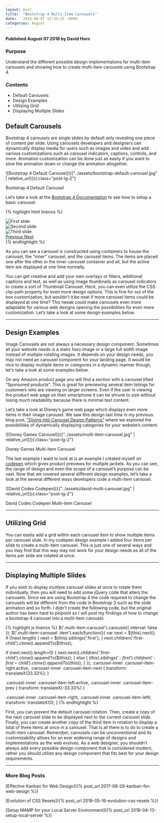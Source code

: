```yaml
---
layout: post
title:  "Bootstrap 4 Multi-Item Carousels"
date:   2018-08-07 12:35:25 -0600
categories: August
---
```



#### Published August 07 2018 by David Horn

### Purpose
Understand the different possible design implementations for multi-item carousels and showing how to create multi-item carousels using Bootstrap 4.


### Contents
* Default Carousels
* Design Examples
* Utilizing Grid
* Displaying Multiple Slides

## Default Carousels
Bootstrap 4 carousels are single slides by default only revealing one piece of content per slide. Using carousels developers and designers can dynamically display media for users such as images and video and add various customizations such as carousel indicators, captions, controls, and more. Animation customization can be done just as easily if you want to slow the animation down or change the animation altogether. 

![Bootstrap 4 Default Carousel]({{"../assets/bootstrap-default-carousel.jpg" | relative_url}}){:class="post-lg-2"}
<div class="text-center blog-caption">
Bootstrap 4 Default Carousel
</div>

Let’s take a look at the [Bootstrap 4 Documentation](https://getbootstrap.com/docs/4.0/components/carousel/) to see how to setup a basic carousel:

{% highlight html linenos %}
 <div id="carouselExampleControls" class="carousel slide" data-ride="carousel">
  <div class="carousel-inner">
    <div class="carousel-item active">
      <img class="d-block w-100" src="..." alt="First slide">
    </div>
    <div class="carousel-item">
      <img class="d-block w-100" src="..." alt="Second slide">
    </div>
    <div class="carousel-item">
      <img class="d-block w-100" src="..." alt="Third slide">
    </div>
  </div>
  <a class="carousel-control-prev" href="#carouselExampleControls" role="button" data-slide="prev">
    <span class="carousel-control-prev-icon" aria-hidden="true"></span>
    <span class="sr-only">Previous</span>
  </a>
  <a class="carousel-control-next" href="#carouselExampleControls" role="button" data-slide="next">
    <span class="carousel-control-next-icon" aria-hidden="true"></span>
    <span class="sr-only">Next</span>
  </a>
 </div>
{% endhighlight %}

As you can see a carousel is constructed using containers to house the carousel, the “inner” carousel, and the carousel items. The items are placed one after the other in the inner carousel container and all, but the active item are displayed at one time normally. 

You can get creative and add your own overlays or filters, additional captions and text, as well as using image thumbnails as carousel indicators to create a sort of Thumbnail Carousel. Heck, you can even utilize the CSS clip-path property for even more design options. This is fine for out of the box customization, but wouldn’t it be neat if more carousel items could be displayed at one time? This tweak could make carousels even more adaptable for various web designs opening the possibilities for even more customization. Let’s take a look at some design examples below. 

****

## Design Examples
Image Carousels are not always a necessary design component. Sometimes all your website needs is a static hero image or a large full width image instead of multiple rotating images. It depends on your design needs, you may not need an carousel component for your landing page. It would be nice to display multiple items or categories in a dynamic manner though, let's take a look at some examples below.

On any Amazon product page you will find a section with a carousel titled “Sponsored products". This is great for previewing several item listings for customers who are viewing on larger screens. Even if the user is viewing the product web page on their smartphone it can be shrunk to size without losing much readability because there is minimal text content. 

Let’s take a look at Disney’s game web page which displays even more items in their image carousel. We saw this design last time in my previous blog post, [“Diving Into Carousel Design Patterns”](http://davidcodes.net/february/2018/02/20/carousel-design-patterns.html) where we explored the possibilities of dynamically displaying categories for your website’s content.

![Disney Games Carousel]({{"../assets/multi-item-carousel.jpg" | relative_url}}){:class="post-lg-2"}
<div class="text-center blog-caption">
Disney Games Multi-item Carousel
</div>

The last example I want to look at is an example I created myself on [codepen](https://s.codepen.io/davidh6164/debug/rrwPGR/vWMRwaaRnbEr) which gives product previews for multiple jackets. As you can see, the range of design and even the scope of a carousel’s purpose can be vast. Now that we covered several different design examples, let’s take a look at the several different ways developers code a multi-item carousel. 

![David Codes Codepen]({{"../assets/david-multi-carousel.jpg" | relative_url}}){:class="post-lg-2"}
<div class="text-center blog-caption">
David Codes Codepen Multi-item Carousel
</div>

****

## Utilizing Grid
You can easily add a grid within each carousel item to show multiple items per carousel slide. In my codepen design example I added four items per slide to create a multi-item carousel. This is just one of several ways and you may find that this way may not work for your design needs as all of the items per slide are rotated at once. 

****

## Displaying Multiple Slides
If you wish to display multiple carousel slides at once to rotate them individually, then you will need to add some jQuery code that alters the carousels. Since we are using Bootstrap 4 the code required to change the carousels will be different from the code in Bootstrap 3 such as the slide animation and so forth. I didn’t create the following code, but the original author has been hard to pinpoint so I will post my findings of how to change a bootstrap 4 carousel into a multi-item carousel: 

{% highlight js linenos %}
  $('.multi-item-carousel').carousel({
  interval: false
});
$('.multi-item-carousel .item').each(function(){
  var next = $(this).next();
  if (!next.length) {
    next = $(this).siblings(':first');
  }
  next.children(':first-child').clone().appendTo($(this));
  
  if (next.next().length>0) {
    next.next().children(':first-child').clone().appendTo($(this));
  } else {
  	$(this).siblings(':first').children(':first-child').clone().appendTo($(this));
  }
});
.carousel-inner .carousel-item-right.active,
.carousel-inner .carousel-item-next {
  transform: translateX(33.33%);
}

.carousel-inner .carousel-item-left.active, 
.carousel-inner .carousel-item-prev {
  transform: translateX(-33.33%)
}

.carousel-inner .carousel-item-right,
.carousel-inner .carousel-item-left{ 
  transform: translateX(0);
}
{% endhighlight %}

First, you can prevent the default carousel rotation. Then, create a copy of the next carousel slide to be displayed next to the current carousel slide. Finally, you can create another copy of the third item in rotation to display a total of three items at once in a carousel. That is all there is to do to create a multi-item carousel. Remember, carousels can be unconventional and its customizability allows for an ever widening range of designs and implementations as the web evolves. As a web designer, you shouldn’t always add every possible design component that is considered modern, rather you should utilize any design component that fits best for your design requirements.  

****

### More Blog Posts
[Effective Kanban for Web Design]({% post_url 2017-08-29-kanban-for-web-design %})

[Evolution of CSS Resets]({% post_url 2018-05-16-evolution-css-resets %})

[Setup MAMP for your Local Server Environment]({% post_url 2018-04-13-setup-local-server %})

